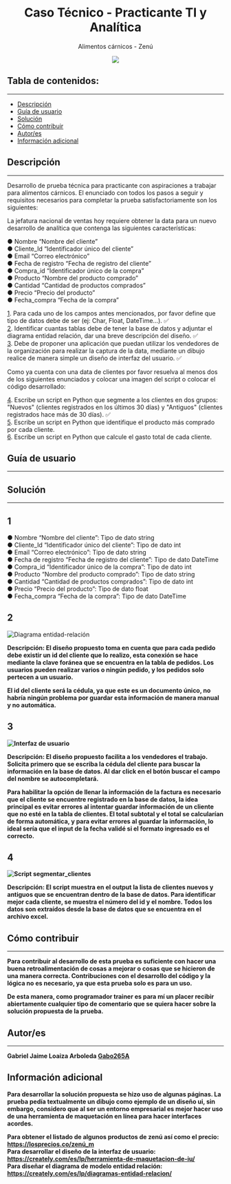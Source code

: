 <h1 align="center">Caso Técnico - Practicante TI y Analítica</h1>
<p align="center">Alimentos cárnicos - Zenú</p>
<p align="center"><img src="https://ii.ct-stc.com/1/logos/empresas/2020/11/26//gruponutresa224244thumbnail.png"/></p>

## Tabla de contenidos:

---

- [Descripción](#descripción)
- [Guía de usuario](#guía-de-usuario)
- [Solución](#solución)
- [Cómo contribuir](#cómo-contribuir)
- [Autor/es](#autores)
- [Información adicional](#información-adicional)

## Descripción

---

Desarrollo de prueba técnica para practicante con aspiraciones a trabajar para alimentos cárnicos. El enunciado con todos los pasos a seguir y requisitos necesarios para completar la prueba satisfactoriamente son los siguientes:

La jefatura nacional de ventas hoy requiere obtener la data para un nuevo desarrollo de analítica que contenga las siguientes características:

● Nombre “Nombre del cliente”<br>
● Cliente_Id “Identificador único del cliente”<br>
● Email “Correo electrónico”<br>
● Fecha de registro “Fecha de registro del cliente”<br>
● Compra_id “Identificador único de la compra”<br>
● Producto “Nombre del producto comprado”<br>
● Cantidad “Cantidad de productos comprados”<br>
● Precio “Precio del producto”<br>
● Fecha_compra “Fecha de la compra”<br>

[1](#1). Para cada uno de los campos antes mencionados, por favor define que tipo de datos debe de ser (ej: Char, Float, DateTime…). ✅<br>
[2](#2). Identificar cuantas tablas debe de tener la base de datos y adjuntar el diagrama entidad relación, dar una breve descripción del diseño. ✅<br>
[3](#3). Debe de proponer una aplicación que puedan utilizar los vendedores de la organización para realizar la captura de la data, mediante un dibujo realice de manera simple un diseño de interfaz del usuario. ✅

Como ya cuenta con una data de clientes por favor resuelva al menos dos de los siguientes enunciados y colocar una imagen del script o colocar el código desarrollado:

[4](#4). Escribe un script en Python que segmente a los clientes en dos grupos: "Nuevos" (clientes registrados en los últimos 30 días) y "Antiguos" (clientes registrados hace más de 30 días). ✅<br>
[5](#5). Escribe un script en Python que identifique el producto más comprado por cada cliente.<br>
[6](#6). Escribe un script en Python que calcule el gasto total de cada cliente.

## Guía de usuario

---

## Solución

---

## 1

● Nombre “Nombre del cliente”: Tipo de dato string<br>
● Cliente_Id “Identificador único del cliente”: Tipo de dato int<br>
● Email “Correo electrónico”: Tipo de dato string<br>
● Fecha de registro “Fecha de registro del cliente”: Tipo de dato DateTime<br>
● Compra_id “Identificador único de la compra”: Tipo de dato int<br>
● Producto “Nombre del producto comprado”: Tipo de dato string<br>
● Cantidad “Cantidad de productos comprados”: Tipo de dato int<br>
● Precio “Precio del producto”: Tipo de dato float<br>
● Fecha_compra “Fecha de la compra”: Tipo de dato DateTime<br>

## 2

![Diagrama entidad-relación](./evidencias/diagrama_entidad_relacion.png)

<strong>Descripción:<strong> El diseño propuesto toma en cuenta que para cada pedido debe existir un id del cliente que lo realizo, esta conexión se hace mediante la clave foránea que se encuentra en la tabla de pedidos. Los usuarios pueden realizar varios o ningún pedido, y los pedidos solo pertecen a un usuario.

El id del cliente será la cédula, ya que este es un documento único, no habría ningún problema por guardar esta información de manera manual y no automática.

## 3

![Interfaz de usuario](./evidencias/interfaz_de_usuario.png)

<strong>Descripción:<strong> El diseño propuesto facilita a los vendedores el trabajo. Solicita primero que se escriba la cédula del cliente para buscar la información en la base de datos. Al dar click en el botón buscar el campo del nombre se autocompletará.

Para habilitar la opción de llenar la información de la factura es necesario que el cliente se encuentre registrado en la base de datos, la idea principal es evitar errores al intentar guardar información de un cliente que no esté en la tabla de clientes. El total subtotal y el total se calcularían de forma automática, y para evitar errores al guardar la información, lo ideal sería que el input de la fecha validé si el formato ingresado es el correcto.

## 4

![Script segmentar_clientes](./evidencias/script_segmentar_clientes.png)

<strong>Descripción:<strong> El script muestra en el output la lista de clientes nuevos y antiguos que se encuentran dentro de la base de datos. Para identificar mejor cada cliente, se muestra el número del id y el nombre. Todos los datos son extraídos desde la base de datos que se encuentra en el archivo excel.

## Cómo contribuir

---

Para contribuir al desarrollo de esta prueba es suficiente con hacer una buena retroalimentación de cosas a mejorar o cosas que se hicieron de una manera correcta. Contribuciones con el desarrollo del código y la lógica no es necesario, ya que esta prueba solo es para un uso.

De esta manera, como programador trainer es para mí un placer recibir abiertamente cualquier tipo de comentario que se quiera hacer sobre la solución propuesta de la prueba.

## Autor/es

---

Gabriel Jaime Loaiza Arboleda [Gabo265A](https://github.com/Gabo265A)

## Información adicional

Para desarrollar la solución propuesta se hizo uso de algunas páginas. La prueba pedía textualmente un dibujo como ejemplo de un diseño ui, sin embargo, considero que al ser un entorno empresarial es mejor hacer uso de una herramienta de maquetación en línea para hacer interfaces acordes.

Para obtener el listado de algunos productos de zenú así como el precio: https://losprecios.co/zenú_m<br>
Para desarrollar el diseño de la interfaz de usuario: https://creately.com/es/lp/herramienta-de-maquetacion-de-iu/<br>
Para diseñar el diagrama de modelo entidad relación: https://creately.com/es/lp/diagramas-entidad-relacion/
